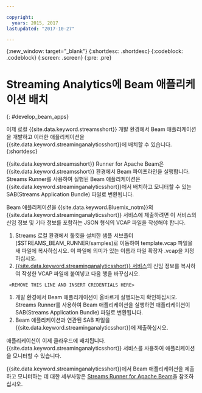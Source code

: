 ```yaml
---

copyright:
  years: 2015, 2017
lastupdated: "2017-10-27"

---
```


<!-- Attribute definitions -->
{:new_window: target="_blank"}
{:shortdesc: .shortdesc}
{:codeblock: .codeblock}
{:screen: .screen}
{:pre: .pre}

# Streaming Analytics에 Beam 애플리케이션 배치
{: #develop_beam_apps}

이제 로컬 {{site.data.keyword.streamsshort}} 개발 환경에서 Beam 애플리케이션을 개발하고 이러한 애플리케이션을 {{site.data.keyword.streaminganalyticsshort}}에 배치할 수 있습니다.
{:shortdesc}

{{site.data.keyword.streamsshort}} Runner for Apache Beam은 {{site.data.keyword.streamsshort}} 환경에서 Beam 파이프라인을 실행합니다. Streams Runner를 사용하여 실행된 Beam 애플리케이션은 {{site.data.keyword.streaminganalyticsshort}}에서 배치하고 모니터할 수 있는 SAB(Streams Application Bundle) 파일로 변환됩니다. 

Beam 애플리케이션을 {{site.data.keyword.Bluemix_notm}}의 {{site.data.keyword.streaminganalyticsshort}} 서비스에 제출하려면 이 서비스의 신임 정보 및 기타 정보를 포함하는 JSON 형식의 VCAP 파일을 작성해야 합니다. 

1. Streams 로컬 환경에서 툴킷을 설치한 샘플 서브폴더($STREAMS_BEAM_RUNNER/samples)로 이동하여 template.vcap 파일을 새 파일에 복사하십시오. 이 파일에 의미가 있는 이름과 파일 확장자 .vcap을 지정하십시오. 
1. [{{site.data.keyword.streaminganalyticsshort}} 서비스](/docs/services/StreamingAnalytics/r_vcap_services.md)의 신임 정보를 복사하여 작성한 VCAP 파일에 붙여넣고 다음 행을 바꾸십시오. 
```
 <REMOVE THIS LINE AND INSERT CREDENTIALS HERE>
 ```
1. 개발 환경에서 Beam 애플리케이션이 올바르게 실행되는지 확인하십시오. Streams Runner를 사용하여 Beam 애플리케이션을 실행하면 애플리케이션이 SAB(Streams Application Bundle) 파일로 변환됩니다. 
1. Beam 애플리케이션과 연관된 SAB 파일을 {{site.data.keyword.streaminganalyticsshort}}에 제출하십시오. 

애플리케이션이 이제 클라우드에 배치됩니다. {{site.data.keyword.streaminganalyticsshort}} 서비스를 사용하여 애플리케이션을 모니터할 수 있습니다.

{{site.data.keyword.streaminganalyticsshort}}에서 Beam 애플리케이션을 제출하고 모니터하는 데 대한 세부사항은 [Streams Runner for Apache Beam](https://ibmstreams.github.io/streamsx.documentation/docs/beamrunner/beamrunner-1-intro/)을 참조하십시오. 
